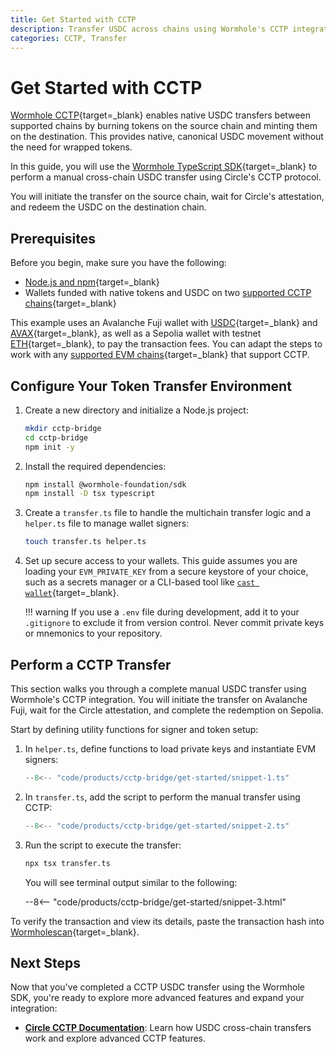 ```yaml
---
title: Get Started with CCTP
description: Transfer USDC across chains using Wormhole's CCTP integration with the TypeScript SDK, including setup, attestation, and redemption steps.
categories: CCTP, Transfer
---
```


# Get Started with CCTP

[Wormhole CCTP](/docs/products/cctp-bridge/overview/){target=\_blank} enables native USDC transfers between supported chains by burning tokens on the source chain and minting them on the destination. This provides native, canonical USDC movement without the need for wrapped tokens.

In this guide, you will use the [Wormhole TypeScript SDK](https://github.com/wormhole-foundation/wormhole-sdk-ts){target=\_blank} to perform a manual cross-chain USDC transfer using Circle's CCTP protocol.

You will initiate the transfer on the source chain, wait for Circle's attestation, and redeem the USDC on the destination chain.

## Prerequisites

Before you begin, make sure you have the following:

 - [Node.js and npm](https://docs.npmjs.com/downloading-and-installing-node-js-and-npm){target=\_blank}
 - Wallets funded with native tokens and USDC on two [supported CCTP chains](/docs/products/reference/supported-networks/#cctp){target=\_blank}

This example uses an Avalanche Fuji wallet with [USDC](https://faucet.circle.com/){target=\_blank} and [AVAX](https://core.app/tools/testnet-faucet/?subnet=c&token=c){target=\_blank}, as well as a Sepolia wallet with testnet [ETH](https://www.alchemy.com/faucets/ethereum-sepolia){target=\_blank}, to pay the transaction fees. You can adapt the steps to work with any [supported EVM chains](/docs/products/reference/supported-networks/#cctp){target=\_blank} that support CCTP.

## Configure Your Token Transfer Environment

1. Create a new directory and initialize a Node.js project:

    ```bash
    mkdir cctp-bridge
    cd cctp-bridge
    npm init -y
    ```

2. Install the required dependencies:

    ```bash
    npm install @wormhole-foundation/sdk
    npm install -D tsx typescript
    ```

3. Create a `transfer.ts` file to handle the multichain transfer logic and a `helper.ts` file to manage wallet signers:

    ```bash
    touch transfer.ts helper.ts
    ```

4. Set up secure access to your wallets. This guide assumes you are loading your `EVM_PRIVATE_KEY` from a secure keystore of your choice, such as a secrets manager or a CLI-based tool like [`cast wallet`](https://book.getfoundry.sh/reference/cast/cast-wallet){target=\_blank}.

    !!! warning
        If you use a `.env` file during development, add it to your `.gitignore` to exclude it from version control. Never commit private keys or mnemonics to your repository.

## Perform a CCTP Transfer

This section walks you through a complete manual USDC transfer using Wormhole's CCTP integration. You will initiate the transfer on Avalanche Fuji, wait for the Circle attestation, and complete the redemption on Sepolia.

Start by defining utility functions for signer and token setup:

1. In `helper.ts`, define functions to load private keys and instantiate EVM signers:

    ```ts title="helper.ts"
    --8<-- "code/products/cctp-bridge/get-started/snippet-1.ts"
    ```

2. In `transfer.ts`, add the script to perform the manual transfer using CCTP:

    ```ts title="transfer.ts"
    --8<-- "code/products/cctp-bridge/get-started/snippet-2.ts"
    ```

3. Run the script to execute the transfer:

    ```bash
    npx tsx transfer.ts
    ```

    You will see terminal output similar to the following:

    --8<-- "code/products/cctp-bridge/get-started/snippet-3.html"

To verify the transaction and view its details, paste the transaction hash into [Wormholescan](https://wormholescan.io/#/?network=Testnet){target=\_blank}.

## Next Steps

Now that you've completed a CCTP USDC transfer using the Wormhole SDK, you're ready to explore more advanced features and expand your integration:

 - [**Circle CCTP Documentation**](https://developers.circle.com/stablecoins/cctp-getting-started): Learn how USDC cross-chain transfers work and explore advanced CCTP features.